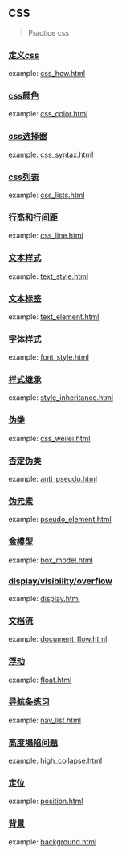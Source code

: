 ## CSS
> Practice css
### [定义css](./css_how/README.md)
example: [css_how.html](./css_how/css_how.html)

### [css颜色](./css_color/README.md)
example: [css_color.html](./css_color/css_color.html)

### [css选择器](./css_syntax/README.md)
example: [css_syntax.html](./css_syntax/css_syntax.html)

### [css列表](./css_lists/README.md)
example: [css_lists.html](./css_lists/css_lists.html)

### [行高和行间距](./css_line/README.md)
example: [css_line.html](./css_line/css_line.html)

### [文本样式](./text_style/README.md)
example: [text_style.html](./text_style/text_style.html)

### [文本标签](./text_element/README.md)
example: [text_element.html](./text_element/text_element.html)

### [字体样式](./font_style/README.md)
example: [font_style.html](./font_style/font_style.html)

### [样式继承](./style_inheritance/README.md)
example: [style_inheritance.html](./style_inheritance/style_inheritance.html)

### [伪类](./css_weilei/README.md)
example: [css_weilei.html](./css_weilei/css_weilei.html)

### [否定伪类](./anti_pseudo/README.md)
example: [anti_pseudo.html](./anti_pseudo/anti_pseudo.html)

### [伪元素](./pseudo_element/README.md)
example: [pseudo_element.html](./pseudo_element/pseudo_element.html)

### [盒模型](./box_model/README.md)
example: [box_model.html](./box_model/box_model.html)

### [display/visibility/overflow](./display/README.md)
example: [display.html](./display/display.html)

### [文档流](./document_flow/README.md)
example: [document_flow.html](./document_flow/document_flow.html)

### [浮动](./float/README.md)
example: [float.html](./float/float.html)

### [导航条练习](./nav_list/README.md)
example: [nav_list.html](./nav_list/nav_list.html)

### [高度塌陷问题](./high_collapse/README.md)
example: [high_collapse.html](./high_collapse/high_collapse.html)

### [定位](./position/README.md)
example: [position.html](./position/position.html)

### [背景](./background/README.md)
example: [background.html](./background/background.html)

